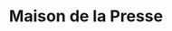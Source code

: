 ---
title: "Maison de la Presse"
url: /forges-les-eaux/maison-de-la-presse/
shop: marchand de journaux
---